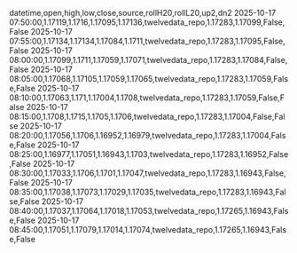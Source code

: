 datetime,open,high,low,close,source,rollH20,rollL20,up2,dn2
2025-10-17 07:50:00,1.17119,1.1716,1.17095,1.17136,twelvedata_repo,1.17283,1.17099,False,False
2025-10-17 07:55:00,1.17134,1.17134,1.17084,1.1711,twelvedata_repo,1.17283,1.17095,False,False
2025-10-17 08:00:00,1.17099,1.1711,1.17059,1.17071,twelvedata_repo,1.17283,1.17084,False,False
2025-10-17 08:05:00,1.17068,1.17105,1.17059,1.17065,twelvedata_repo,1.17283,1.17059,False,False
2025-10-17 08:10:00,1.17063,1.171,1.17004,1.1708,twelvedata_repo,1.17283,1.17059,False,False
2025-10-17 08:15:00,1.1708,1.1715,1.1705,1.1706,twelvedata_repo,1.17283,1.17004,False,False
2025-10-17 08:20:00,1.17056,1.1706,1.16952,1.16979,twelvedata_repo,1.17283,1.17004,False,False
2025-10-17 08:25:00,1.16977,1.17051,1.16943,1.1703,twelvedata_repo,1.17283,1.16952,False,False
2025-10-17 08:30:00,1.17033,1.1706,1.1701,1.17047,twelvedata_repo,1.17283,1.16943,False,False
2025-10-17 08:35:00,1.17038,1.17073,1.17029,1.17035,twelvedata_repo,1.17283,1.16943,False,False
2025-10-17 08:40:00,1.17037,1.17064,1.17018,1.17053,twelvedata_repo,1.17265,1.16943,False,False
2025-10-17 08:45:00,1.17051,1.17079,1.17014,1.17074,twelvedata_repo,1.17265,1.16943,False,False
